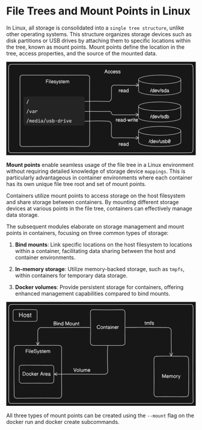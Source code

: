 # File Trees and Mount Points in Linux

In Linux, all storage is consolidated into a `single tree structure`, unlike other operating systems. This structure organizes storage devices such as disk partitions or USB drives by attaching them to specific locations within the tree, known as mount points. Mount points define the location in the tree, access properties, and the source of the mounted data.

![](./images/1.png)

**Mount points** enable seamless usage of the file tree in a Linux environment without requiring detailed knowledge of storage device `mappings`. This is particularly advantageous in container environments where each container has its own unique file tree root and set of mount points.

Containers utilize mount points to access storage on the host filesystem and share storage between containers. By mounting different storage devices at various points in the file tree, containers can effectively manage data storage.

The subsequent modules elaborate on storage management and mount points in containers, focusing on three common types of storage:

1. **Bind mounts**: Link specific locations on the host filesystem to locations within a container, facilitating data sharing between the host and container environments.

2. **In-memory storage**: Utilize memory-backed storage, such as `tmpfs`, within containers for temporary data storage.

3. **Docker volumes**: Provide persistent storage for containers, offering enhanced management capabilities compared to bind mounts.

![alt text](./images/image.png)

All three types of mount points can be created using the `--mount` flag on the docker run and docker create subcommands.